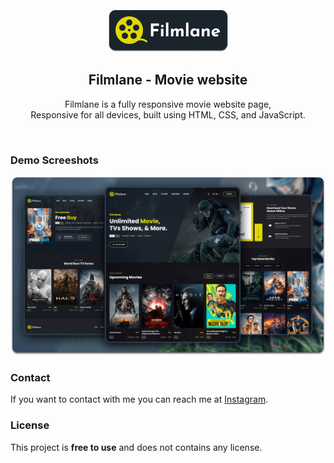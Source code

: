 <div align="center">

  <br />
  <br />
  
  <img src="./readme-images/project-logo.png" />

  <h2 align="center">Filmlane - Movie website</h2>

  Filmlane is a fully responsive movie website page, <br />Responsive for all devices, built using HTML, CSS, and JavaScript.

</div>

<br />

### Demo Screeshots

![Filmlane Desktop Demo](./readme-images/desktop.png "Desktop Demo")


### Contact

If you want to contact with me you can reach me at [Instagram](https://www.instagram.com/rubberpirate_/).

### License

This project is **free to use** and does not contains any license.
